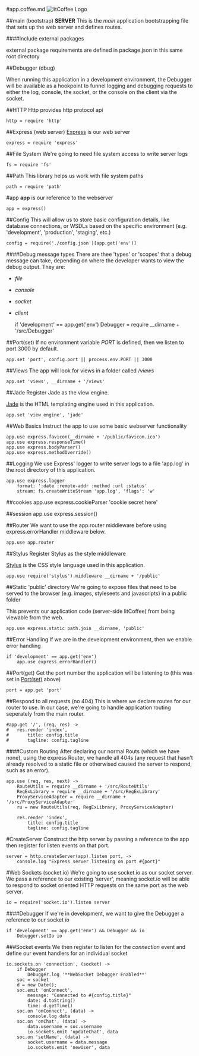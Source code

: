 #app.coffee.md ![litCoffee Logo](https://raw.github.com/scanton/flaming-expresso/master/public/images/litCoffee-icon.png)

##main (bootstrap) **SERVER**
This is the *main* application bootstrapping file that sets
up the web server and defines routes.

####Include external packages

external package requirements are defined in package.json
in this same root directory

##Debugger (dbug)

When running this application in a development environment, the Debugger will be available as a hookpoint to funnel logging and debugging requests to either the log, console, the socket, or the console on the client via the socket.

##HTTP
Http provides http protocol api

	http = require 'http'

##Express (web server)
[Express](http://expressjs.com/) is our web server

	express = require 'express'

##File System
We're going to need file system access to write server logs

	fs = require 'fs'

##Path
This library helps us work with file system paths

	path = require 'path'

#app
**app** is our reference to the webserver

	app = express()

##Config
This will allow us to store basic configuration details, like
database connections, or WSDLs based on the specific environment
(e.g. 'development', 'production', 'staging', etc.)

	config = require('./config.json')[app.get('env')]

####Debug message types
There are thee 'types' or 'scopes' that a debug message can take, depending on where the developer wants to view the debug output.  They are:

* *file*
* *console*
* *socket*
* *client*

	if 'development' == app.get('env')
		Debugger = require __dirname + '/src/Debugger'

##Port(set)
If no environment variable *PORT* is defined, then we listen
to port 3000 by default.

	app.set 'port', config.port || process.env.PORT || 3000

##Views
The app will look for views in a folder called */views*

	app.set 'views', __dirname + '/views'

##Jade
Register Jade as the view engine. 

[Jade](http://jade-lang.com/) is the HTML templating engine used in
this application.

	app.set 'view engine', 'jade'

##Web Basics
Instruct the app to use some basic webserver functionality

	app.use express.favicon(__dirname + '/public/favicon.ico')
	app.use express.responseTime()
	app.use express.bodyParser()
	app.use express.methodOverride()

##Logging
We use Express' logger to write server logs to a file 'app.log' in
the root directory of this application.

	app.use express.logger
		format: ':date :remote-addr :method :url :status'
		stream: fs.createWriteStream 'app.log', 'flags': 'w'

##cookies
	app.use express.cookieParser 'cookie secret here'

##session
	app.use express.session()

##Router
We want to use the app.router middleware before using
express.errorHandler middleware below.

	app.use app.router

##Stylus
Register Stylus as the style middleware

[Stylus](http://learnboost.github.io/stylus/) is the CSS style language
used in this application.

	app.use require('stylus').middleware __dirname + '/public'

##Static 'public' directory
We're going to expose files that need to be served to the browser
(e.g. images, styleseets and javascripts) in a public folder

This prevents our application code (server-side litCoffee) from being
viewable from the web.

	app.use express.static path.join __dirname, 'public'

##Error Handling
If we are in the development environment, then we enable error handling

	if 'development' == app.get('env')
		app.use express.errorHandler()

##Port(get)
Get the port number the application will be listening to (this was set in
[Port(set)](#portset) above)

	port = app.get 'port'

##Respond to all requests (no 404)
This is where we declare routes for our router to use.  In our case,
we're going to handle application routing seperately from the main router.
	
	#app.get '/', (req, res) ->
	#	res.render 'index',
	#		title: config.title
	#		tagline: config.tagline

####Custom Routing
After declaring our normal Routs (which we have none), using the express
Router, we handle all 404s (any request that hasn't already resolved to
a static file or otherwised caused the server to respond, such as an error).

	app.use (req, res, next) ->
		RouteUtils = require __dirname + '/src/RouteUtils'
		RegExLibrary = require __dirname + '/src/RegExLibrary'
		ProxyServiceAdapter = require __dirname + '/src/ProxyServiceAdapter'
		ru = new RouteUtils(req, RegExLibrary, ProxyServiceAdapter)

		res.render 'index',
			title: config.title
			tagline: config.tagline

#CreateServer
Construct the http server by passing a reference to the app then
register for listen events on that port.

	server = http.createServer(app).listen port, ->
		console.log "Express server listening on port #{port}"

#Web Sockets (socket.io)
We're going to use socket.io as our socket server.  We pass a
reference to our existing 'server', meaning socket.io will be able
to respond to socket oriented HTTP requests on the same port as the
web server.

	io = require('socket.io').listen server

####Debugger
If we're in development, we want to give the Debugger a reference to
our socket *io*

	if 'development' == app.get('env') && Debugger && io
		Debugger.setIo io

###Socket events
We then register to listen for the *connection* event and define our
event handlers for an individual socket

	io.sockets.on 'connection', (socket) ->
		if Debugger
			Debugger.log '**WebSocket Debugger Enabled**'
		soc = socket
		d = new Date();
		soc.emit 'onConnect', 
			message: "Connected to #{config.title}"
			date: d.toString()
			time: d.getTime()
		soc.on 'onConnect', (data) ->
			console.log data
		soc.on 'onChat', (data) ->
			data.username = soc.username
			io.sockets.emit 'updateChat', data
		soc.on 'setName', (data) ->
			socket.username = data.message
			io.sockets.emit 'newUser', data
